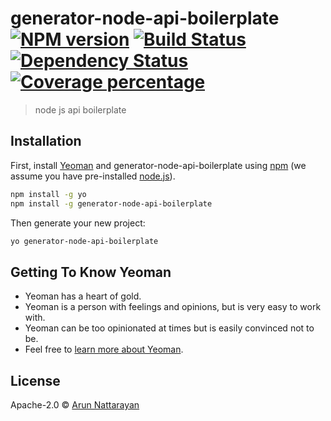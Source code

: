 # generator-node-api-boilerplate [![NPM version][npm-image]][npm-url] [![Build Status][travis-image]][travis-url] [![Dependency Status][daviddm-image]][daviddm-url] [![Coverage percentage][coveralls-image]][coveralls-url]
> node js api boilerplate

## Installation

First, install [Yeoman](http://yeoman.io) and generator-node-api-boilerplate using [npm](https://www.npmjs.com/) (we assume you have pre-installed [node.js](https://nodejs.org/)).

```bash
npm install -g yo
npm install -g generator-node-api-boilerplate
```

Then generate your new project:

```bash
yo generator-node-api-boilerplate
```

## Getting To Know Yeoman

 * Yeoman has a heart of gold.
 * Yeoman is a person with feelings and opinions, but is very easy to work with.
 * Yeoman can be too opinionated at times but is easily convinced not to be.
 * Feel free to [learn more about Yeoman](http://yeoman.io/).

## License

Apache-2.0 © [Arun Nattarayan]()


[npm-image]: https://badge.fury.io/js/generator-node-api-boilerplate.svg
[npm-url]: https://npmjs.org/package/generator-node-api-boilerplate
[travis-image]: https://travis-ci.org/arunnattarayan/generator-node-api-boilerplate.svg?branch=master
[travis-url]: https://travis-ci.org/arunnattarayan/generator-node-api-boilerplate
[daviddm-image]: https://david-dm.org/arunnattarayan/generator-node-api-boilerplate.svg?theme=shields.io
[daviddm-url]: https://david-dm.org/arunnattarayan/generator-node-api-boilerplate
[coveralls-image]: https://coveralls.io/repos/arunnattarayan/generator-node-api-boilerplate/badge.svg
[coveralls-url]: https://coveralls.io/r/arunnattarayan/generator-node-api-boilerplate
